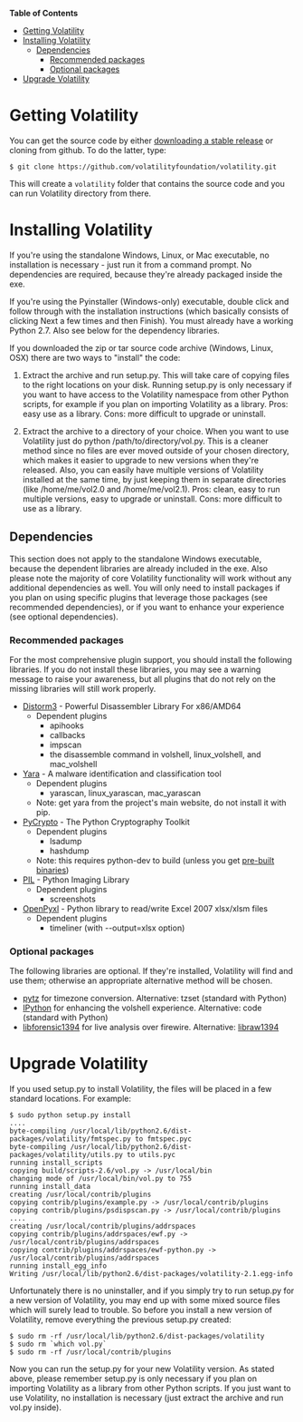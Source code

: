 **Table of Contents**  

- [Getting Volatility](Installation#getting-volatility)
- [Installing Volatility](Installation#installing-volatility)
	- [Dependencies](Installation#dependencies)
		- [Recommended packages](Installation#recommended-packages)
		- [Optional packages](Installation#optional-packages)
- [Upgrade Volatility](Installation#upgrade-volatility)

# Getting Volatility

You can get the source code by either [downloading a stable release](http://www.volatilityfoundation.org/#!releases/component_71401) or cloning from github.  To do the latter, type:

```
$ git clone https://github.com/volatilityfoundation/volatility.git
```

This will create a `volatility` folder that contains the source code and you can run Volatility directory from there.

# Installing Volatility 

If you're using the standalone Windows, Linux, or Mac executable, no installation is necessary - just run it from a command prompt. No dependencies are required, because they're already packaged inside the exe.

If you're using the Pyinstaller (Windows-only) executable, double click and follow through with the installation instructions (which basically consists of clicking Next a few times and then Finish). You must already have a working Python 2.7. Also see below for the dependency libraries. 

If you downloaded the zip or tar source code archive (Windows, Linux, OSX) there are two ways to "install" the code: 

1) Extract the archive and run setup.py. This will take care of copying files to the right locations on your disk. Running setup.py is only necessary if you want to have access to the Volatility namespace from other Python scripts, for example if you plan on importing Volatility as a library. Pros: easy use as a library. Cons: more difficult to upgrade or uninstall. 

2) Extract the archive to a directory of your choice. When you want to use Volatility just do python /path/to/directory/vol.py. This is a cleaner method since no files are ever moved outside of your chosen directory, which makes it easier to upgrade to new versions when they're released. Also, you can easily have multiple versions of Volatility installed at the same time, by just keeping them in separate directories (like /home/me/vol2.0 and /home/me/vol2.1). Pros: clean, easy to run multiple versions, easy to upgrade or uninstall. Cons: more difficult to use as a library. 

## Dependencies

This section does not apply to the standalone Windows executable, because the dependent libraries are already included in the exe. Also please note the majority of core Volatility functionality will work without any additional dependencies as well. You will only need to install packages if you plan on using specific plugins that leverage those packages (see recommended dependencies), or if you want to enhance your experience (see optional dependencies). 

### Recommended packages

For the most comprehensive plugin support, you should install the following libraries. If you do not install these libraries, you may see a warning message to raise your awareness, but all plugins that do not rely on the missing libraries will still work properly. 

 * [Distorm3](http://code.google.com/p/distorm/) - Powerful Disassembler Library For x86/AMD64 
      * Dependent plugins
          * apihooks
          * callbacks
          * impscan
          * the disassemble command in volshell, linux_volshell, and mac_volshell
 * [Yara](https://plusvic.github.io/yara/) - A malware identification and classification tool 
      * Dependent plugins
          * yarascan, linux_yarascan, mac_yarascan
      * Note: get yara from the project's main website, do not install it with pip.
 * [PyCrypto](https://www.dlitz.net/software/pycrypto/) - The Python Cryptography Toolkit 
      * Dependent plugins
          * lsadump
          * hashdump
      * Note: this requires python-dev to build (unless you get [pre-built binaries](http://www.voidspace.org.uk/python/modules.shtml#pycrypto))
 * [PIL](http://www.pythonware.com/products/pil/) - Python Imaging Library 
      * Dependent plugins
          * screenshots
 *  [OpenPyxl](https://pypi.python.org/pypi/openpyxl) - Python library to read/write Excel 2007 xlsx/xlsm files 
      * Dependent plugins
          * timeliner (with --output=xlsx option)

### Optional packages

The following libraries are optional. If they're installed, Volatility will find and use them; otherwise an  appropriate alternative method will be chosen. 

  * [pytz](http://pytz.sourceforge.net/) for timezone conversion. Alternative: tzset (standard with Python)
  * [IPython](http://ipython.org/) for enhancing the volshell experience. Alternative: code (standard with Python)
  * [libforensic1394](https://freddie.witherden.org/tools/libforensic1394/) for live analysis over firewire. Alternative: [libraw1394](http://sourceforge.net/projects/libraw1394/)

# Upgrade Volatility  

If you used setup.py to install Volatility, the files will be placed in a few standard locations. For example:

    $ sudo python setup.py install
    ....
    byte-compiling /usr/local/lib/python2.6/dist-packages/volatility/fmtspec.py to fmtspec.pyc
    byte-compiling /usr/local/lib/python2.6/dist-packages/volatility/utils.py to utils.pyc
    running install_scripts
    copying build/scripts-2.6/vol.py -> /usr/local/bin
    changing mode of /usr/local/bin/vol.py to 755
    running install_data
    creating /usr/local/contrib/plugins
    copying contrib/plugins/example.py -> /usr/local/contrib/plugins
    copying contrib/plugins/psdispscan.py -> /usr/local/contrib/plugins
    ....
    creating /usr/local/contrib/plugins/addrspaces
    copying contrib/plugins/addrspaces/ewf.py -> /usr/local/contrib/plugins/addrspaces
    copying contrib/plugins/addrspaces/ewf-python.py -> /usr/local/contrib/plugins/addrspaces
    running install_egg_info
    Writing /usr/local/lib/python2.6/dist-packages/volatility-2.1.egg-info

Unfortunately there is no uninstaller, and if you simply try to run setup.py for a new version of Volatility, you may end up with some mixed source files which will surely lead to trouble. So before you install a new version of Volatility, remove everything the previous setup.py created:

    $ sudo rm -rf /usr/local/lib/python2.6/dist-packages/volatility
    $ sudo rm `which vol.py`
    $ sudo rm -rf /usr/local/contrib/plugins 

Now you can run the setup.py for your new Volatility version. As stated above, please remember setup.py is only necessary if you plan on importing Volatility as a library from other Python scripts. If you just want to use Volatility, no installation is necessary (just extract the archive and run vol.py inside). 
